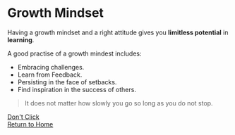 # Growth Mindset

Having a growth mindset and a right attitude gives you **limitless potential** in **learning**.  

A good practise of a growth mindest includes:

- Embracing challenges.
- Learn from Feedback.
- Persisting in the face of setbacks.
- Find inspiration in the success of others.

> It does not matter how slowly you go so long as you do not stop.


[Don't Click](https://www.youtube.com/watch?v=eBGIQ7ZuuiU)  
[Return to Home](https://tsaku56.github.io/reading-notes/)